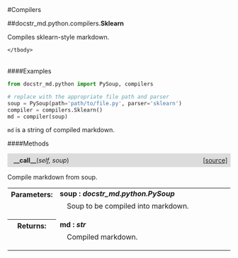 <script src="https://cdn.mathjax.org/mathjax/latest/MathJax.js?config=TeX-AMS-MML_HTMLorMML" type="text/javascript"></script>

<link rel="stylesheet" href="https://assets.readthedocs.org/static/css/readthedocs-doc-embed.css" type="text/css" />

<style>
    a.src-href {
        float: right;
    }
    p.attr {
        margin-top: 0.5em;
        margin-left: 1em;
    }
    p.func-header {
        background-color: gainsboro;
        border-radius: 0.1em;
        padding: 0.5em;
        padding-left: 1em;
    }
    table.field-table {
        border-radius: 0.1em
    }
</style>#Compilers

##docstr_md.python.compilers.**Sklearn**



Compiles sklearn-style markdown.

<table class="docutils field-list field-table" frame="void" rules="none">
    <col class="field-name" />
    <col class="field-body" />
    <tbody valign="top">
        
    </tbody>
</table>

####Examples

```python
from docstr_md.python import PySoup, compilers

# replace with the appropriate file path and parser
soup = PySoup(path='path/to/file.py', parser='sklearn')
compiler = compilers.Sklearn()
md = compiler(soup)
```

`md` is a string of compiled markdown.

####Methods



<p class="func-header">
    <i></i> <b>__call__</b>(<i>self, soup</i>) <a class="src-href" target="_blank" href="https://github.com/dsbowen/docstr-md/blob/master/docstr_md/python/compilers/sklearn.py#L45">[source]</a>
</p>

Compile markdown from soup.

<table class="docutils field-list field-table" frame="void" rules="none">
    <col class="field-name" />
    <col class="field-body" />
    <tbody valign="top">
        <tr class="field">
    <th class="field-name"><b>Parameters:</b></td>
    <td class="field-body" width="100%"><b>soup : <i>docstr_md.python.PySoup</i></b>
<p class="attr">
    Soup to be compiled into markdown.
</p></td>
</tr>
<tr class="field">
    <th class="field-name"><b>Returns:</b></td>
    <td class="field-body" width="100%"><b>md : <i>str</i></b>
<p class="attr">
    Compiled markdown.
</p></td>
</tr>
    </tbody>
</table>

